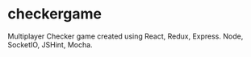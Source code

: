 # checkergame
Multiplayer Checker game created using React, Redux, Express. Node, SocketIO, JSHint, Mocha.
